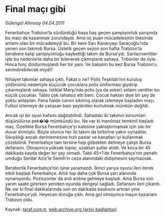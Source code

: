 # Final maçı gibi

*Gülengül Altınsay 04.04.2011*

<div class="yazi"><p>Fenerbahçe Trabzon’la sürdürdüğü başa baş geçen şampiyonluk yarışında bu maçı da kazanmak zorundaydı. Ama üç puan mücadelesinin ötesinde anlamı olan bir mücadeleydi bu. Bir kere Sarı Kanaryayı Saraçoğlu’nda yenen son takımdı Bursa. Üstelik geçen sezon son hafta Trabzon’la berabere kalıp şampiyonluğu kaybettiği takım da Bursa’ydı. Sarılacivertliler işte bu nedenlerle daha bir bilenerek çıkmışlardı sahaya. Tribünler de öyle. Hınca hınç doldurmuşlardı her bir yanı. Ve bakalım bu kez Bursa Trabzon’u sevindirebilecek miydi?</p>
<p>Nihayet takımlar sahaya çıktı. Fakat o ne? Polis Teşkilatı’nın kuruluş yıldönümü nedeniyle küçücük çocuklara polis üniforması giydirip çıkarmışlardı sahaya. İstiklal Marşı’nda polis (ya da asker) selamı verdiler bu küçük çocuklar. Tablo çok rahatsız etti beni. Çocuk hakları diye bir şey de yoktu anlaşılan. Fena halde canım sıkılmış olarak izlemeye başladım maçı. Futbol izlemeye de çalışsan bazı şeylerden kurtulmak mümkün değildi.</p>
<p>Ancak iyi bir oyun kafamı dağıtabilirdi. Sahadaki iki takımın konumları düşünülürse pek�l� mümkündü bu. Ne var ki inanılmaz temkinli başladı maç. Özellikle Bursa Fenerbahçe’yi kalesine yaklaştırmamak için sıkı bir duvar örmüştü. Böyle olunca her iki takım da birbirine yakın oynadılar. Sıkışıklığı ancak derinlemesine hızlı paslar ve kanatları iyi kullanmak çözebilirdi. Fenerbahçe tam tersine hep göbekten delmeye çalıştı Bursa defansını. Olmayınca yüksek toplar, uzaktan şutlar atıldı. Ve koca bir 45 dakikada kayda değer bir şey olmadı. Tabii 45+1’de Fenerbahçe’nin penaltı umduğu Serdar Aziz’le Semih’in ceza alanındaki didişmesini saymazsak.</p>
<p>Beraberlik Fenerbahçe’nin işine yaramazdı. İkinci yarıya oyunu ileri iterek etkili başladı Fenerbahçe. Artık top daha çok Bursa yarı alanında oynanıyordu. Pozisyonlar da ardı ardına gelmeye başladı. Ama Bursa son yarım saate girerken yeniden oyunda dengeyi sağladı. Defansını ileri çıkardı. Ne var ki final dakikalarında son on dakikada baskısını artıran yine Fenerbahçe’ydi. Heyecan doruğa çıktı. Ama gol olmayınca maçın kazananı Trabzon oldu.</p>
</div>

Kaynak: [taraf.com.tr](http://www.taraf.com.tr/gulengul-altinsay/makale-final-maci-gibi.htm), [web.archive.org (arşiv bağlantısı)](http://web.archive.org/web/20130624041026/http://www.taraf.com.tr/gulengul-altinsay/makale-final-maci-gibi.htm)
